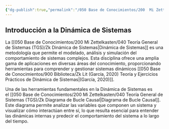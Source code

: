 ```yaml
---
{"dg-publish":true,"permalink":"/050 Base de Conocimientos/200  Mi Zettelkasten/100 Docencia/Org1/2025/Clase 04 Dinámica de Sistemas/Zk Introducción a la Dinámica de Sistemas/","tags":["digitalGarden","dinámicaDeSistemas"]}
---
```


## Introducción a la Dinámica de Sistemas
La [[050 Base de Conocimientos/200  Mi Zettelkasten/040 Teoría General de Sistemas (TGS)/Zk Dinámica de Sistemas\|Dinámica de Sistemas]] es una metodología que permite el modelado, análisis y simulación del comportamiento de sistemas complejos. Esta disciplina ofrece una amplia gama de aplicaciones en diversas áreas del conocimiento, proporcionando herramientas para comprender y gestionar sistemas dinámicos [[050 Base de Conocimientos/900 Biblioteca/Zk Lit (García, 2020) Teoría y Ejercicios Prácticos de Dinámica de Sistemas\|(García, 2020)]].

Una de las herramientas fundamentales en la Dinámica de Sistemas es el [[050 Base de Conocimientos/200  Mi Zettelkasten/040 Teoría General de Sistemas (TGS)/Zk Diagrama de Bucle Causal\|Diagrama de Bucle Causal]]. Este diagrama permite analizar las variables que componen un sistema y visualizar cómo interactúan entre sí, lo que resulta esencial para entender las dinámicas internas y predecir el comportamiento del sistema a lo largo del tiempo.
